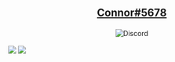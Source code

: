 ## <p align="center"><a href="https://connorsc.com" target="_blank">Connor#5678</a></p>
<p align="center"><img src="https://discord.c99.nl/widget/theme-4/431511164124659742.png" alt="Discord"/></p>
<img align="center" src="https://github-readme-stats.vercel.app/api/top-langs/?username=connorsc1&theme=blueberry&hide_border=false&include_all_commits=true&count_private=true&layout=compact" />
<img align="center" src="https://github-readme-stats.vercel.app/api?username=connorsc1&theme=blueberry&hide_border=false&include_all_commits=true&count_private=true"/> 
